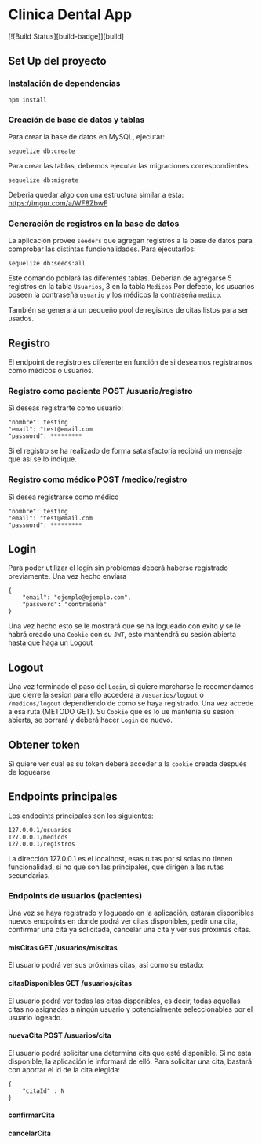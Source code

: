 # Clinica Dental App
[![Build Status][build-badge]][build]
## Set Up del proyecto

### Instalación de dependencias

```
npm install
```

### Creación de base de datos y tablas

Para crear la base de datos en MySQL, ejecutar:

```
sequelize db:create
```

Para crear las tablas, debemos ejecutar las migraciones correspondientes:

```
sequelize db:migrate
```
Deberia quedar algo con una estructura similar a esta: 
https://imgur.com/a/WF8ZbwF

### Generación de registros en la base de datos

La aplicación provee `seeders` que agregan registros a la base de datos para comprobar las distintas funcionalidades. Para ejecutarlos:

```
sequelize db:seeds:all
```

Este comando poblará las diferentes tablas. Deberían de agregarse 5 registros en la tabla `Usuarios`, 3 en la tabla `Medicos`
Por defecto, los usuarios poseen la contraseña `usuario` y los médicos la contraseña `medico`.

También se generará un pequeño pool de registros de citas listos para ser usados.

## Registro

El endpoint de registro es diferente en función de si deseamos registrarnos como médicos o usuarios.

### Registro como paciente POST /usuario/registro

Si deseas registrarte como usuario:

```
"nombre": testing
"email": "test@email.com
"password": *********
```

Si el registro se ha realizado de forma sataisfactoria recibirá un mensaje que así se lo indique.

### Registro como médico POST /medico/registro

Si desea registrarse como médico

```
"nombre": testing
"email": "test@email.com
"password": *********
```

## Login

Para poder utilizar el login sin problemas deberá haberse registrado previamente. Una vez hecho enviara

```
{
    "email": "ejemplo@ejemplo.com",
    "password": "contraseña"
}
```

Una vez hecho esto se le mostrará que se ha logueado con exito y se le habrá creado una `Cookie` con su `JWT`, esto mantendrá su sesión abierta hasta que haga un Logout

## Logout

Una vez terminado el paso del `Login`, si quiere marcharse le recomendamos que cierre la sesion para ello accedera a `/usuarios/logout` o `/medicos/logout` dependiendo de como se haya registrado. Una vez accede a esa ruta (METODO GET). Su `Cookie` que es lo ue mantenía su sesion abierta, se borrará y deberá hacer `Login` de nuevo. 

## Obtener token

Si quiere ver cual es su token deberá acceder a la `cookie` creada después de loguearse

## Endpoints principales

Los endpoints principales son los siguientes:

```
127.0.0.1/usuarios
127.0.0.1/medicos
127.0.0.1/registros
```
La dirección 127.0.0.1 es el localhost, esas rutas por si solas no tienen funcionalidad, si no que son las principales, que dirigen a las rutas secundarias.

### Endpoints de usuarios (pacientes)

Una vez se haya registrado y logueado en la aplicación, estarán disponibles nuevos endpoints en donde podrá ver citas disponibles, pedir una cita, confirmar una cita ya solicitada, cancelar una cita y ver sus próximas citas.

#### misCitas GET /usuarios/miscitas

El usuario podrá ver sus próximas citas, así como su estado:

#### citasDisponibles GET /usuarios/citas

El usuario podrá ver todas las citas disponibles, es decir, todas aquellas citas no asignadas a ningún usuario y potencialmente seleccionables por el usuario logeado.

#### nuevaCita POST /usuarios/cita

El usuario podrá solicitar una determina cita que esté disponible. Si no esta disponible, la aplicación le informará de elló. Para solicitar una cita, bastará con aportar el id de la cita elegida:

```
{
    "citaId" : N
}
```

#### confirmarCita

#### cancelarCita
